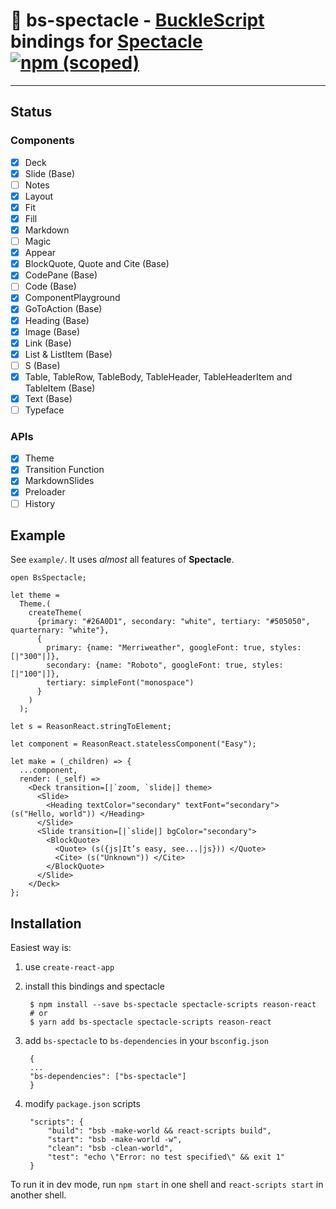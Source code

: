# :construction: bs-spectacle - [BuckleScript](https://github.com/bucklescript/bucklescript) bindings for [Spectacle](https://github.com/FormidableLabs/spectacle) [![npm (scoped)](https://img.shields.io/npm/v/bs-spectacle.svg?style=flat-square)](https://www.npmjs.com/package/bs-spectacle)

---

## Status

### Components
- [x] Deck
- [x] Slide (Base)
- [ ] Notes
- [x] Layout
- [x] Fit
- [x] Fill
- [x] Markdown
- [ ] Magic
- [x] Appear
- [x] BlockQuote, Quote and Cite (Base)
- [x] CodePane (Base)
- [ ] Code (Base)
- [x] ComponentPlayground
- [x] GoToAction (Base)
- [x] Heading (Base)
- [x] Image (Base)
- [x] Link (Base)
- [x] List & ListItem (Base)
- [ ] S (Base)
- [x] Table, TableRow, TableBody, TableHeader, TableHeaderItem and TableItem (Base)
- [x] Text (Base)
- [ ] Typeface

### APIs
- [x] Theme
- [x] Transition Function
- [x] MarkdownSlides
- [x] Preloader
- [ ] History

## Example

See `example/`. It uses _almost_ all features of **Spectacle**.

```reason
open BsSpectacle;

let theme =
  Theme.(
    createTheme(
      {primary: "#26A0D1", secondary: "white", tertiary: "#505050", quarternary: "white"},
      {
        primary: {name: "Merriweather", googleFont: true, styles: [|"300"|]},
        secondary: {name: "Roboto", googleFont: true, styles: [|"100"|]},
        tertiary: simpleFont("monospace")
      }
    )
  );

let s = ReasonReact.stringToElement;

let component = ReasonReact.statelessComponent("Easy");

let make = (_children) => {
  ...component,
  render: (_self) =>
    <Deck transition=[|`zoom, `slide|] theme>
      <Slide>
        <Heading textColor="secondary" textFont="secondary"> (s("Hello, world")) </Heading>
      </Slide>
      <Slide transition=[|`slide|] bgColor="secondary">
        <BlockQuote>
          <Quote> (s({js|It’s easy, see...|js})) </Quote>
          <Cite> (s("Unknown")) </Cite>
        </BlockQuote>
      </Slide>
    </Deck>
};
```

## Installation

Easiest way is:

1. use `create-react-app`
1. install this bindings and spectacle

        $ npm install --save bs-spectacle spectacle-scripts reason-react
        # or
        $ yarn add bs-spectacle spectacle-scripts reason-react
1. add `bs-spectacle` to `bs-dependencies` in your `bsconfig.json`

        {
        ...
        "bs-dependencies": ["bs-spectacle"]
        }
1. modify `package.json` scripts

        "scripts": {
            "build": "bsb -make-world && react-scripts build",
            "start": "bsb -make-world -w",
            "clean": "bsb -clean-world",
            "test": "echo \"Error: no test specified\" && exit 1"
        }

To run it in dev mode, run `npm start` in one shell and `react-scripts start` in another shell.
